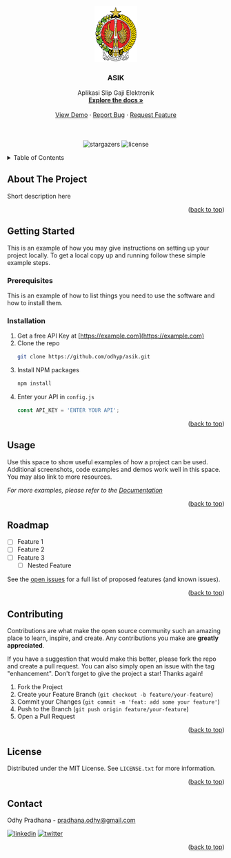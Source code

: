 <a id="readme-top"></a>



<!-- PROJECT LOGO -->
<br />
<div align="center">
  <a href="https://github.com/odhyp/asik">
    <img src="assets/logo.png" alt="Logo" width="100">
  </a>

<h3 align="center">ASIK</h3>

  <p align="center">
    Aplikasi Slip Gaji Elektronik
    <br>
    <a href="https://github.com/odhyp/asik"><strong>Explore the docs »</strong></a>
    <br>
    <br>
    <a href="https://github.com/odhyp/asik">View Demo</a>
    ·
    <a href="https://github.com/odhyp/asik/issues/new?labels=bug&template=bug-report---.md">Report Bug</a>
    ·
    <a href="https://github.com/odhyp/asik/issues/new?labels=enhancement&template=feature-request---.md">Request Feature</a>
    <br>
    <br>
    <br>
    <br>
    <!-- <img src="https://img.shields.io/github/forks/odhyp/asik.svg?style=for-the-badge" alt="forks"/> -->
    <img src="https://img.shields.io/github/stars/odhyp/asik.svg?style=for-the-badge" alt="stargazers"/>
    <!-- <img src="https://img.shields.io/github/issues/odhyp/asik.svg?style=for-the-badge" alt="issues"/> -->
    <img src="https://img.shields.io/github/license/odhyp/asik.svg?style=for-the-badge" alt="license"/>
  </p>
</div>



<!-- PROJECT SHIELDS -->
<!-- 
[![Forks][forks-shield]][forks-url]
[![Stargazers][stars-shield]][stars-url]
[![Issues][issues-shield]][issues-url]
[![MIT License][license-shield]][license-url]
![Python](https://img.shields.io/badge/python-%233776AB?style=for-the-badge&logo=python&logoColor=white)
-->



<!-- TABLE OF CONTENTS -->
<details>
  <summary>Table of Contents</summary>
  <ol>
    <li><a href="#about-the-project">About The Project</a></li>
    <li>
      <a href="#getting-started">Getting Started</a>
      <ul>
        <li><a href="#prerequisites">Prerequisites</a></li>
        <li><a href="#installation">Installation</a></li>
      </ul>
    </li>
    <li><a href="#usage">Usage</a></li>
    <li><a href="#roadmap">Roadmap</a></li>
    <li><a href="#contributing">Contributing</a></li>
    <li><a href="#license">License</a></li>
    <li><a href="#contact">Contact</a></li>
    <li><a href="#acknowledgments">Acknowledgments</a></li>
  </ol>
</details>



<!-- ABOUT THE PROJECT -->
## About The Project

Short description here

<p align="right">(<a href="#readme-top">back to top</a>)</p>



<!-- GETTING STARTED -->
## Getting Started

This is an example of how you may give instructions on setting up your project locally.
To get a local copy up and running follow these simple example steps.

### Prerequisites

This is an example of how to list things you need to use the software and how to install them.

### Installation

1. Get a free API Key at [https://example.com](https://example.com)
2. Clone the repo
   ```sh
   git clone https://github.com/odhyp/asik.git
   ```
3. Install NPM packages
   ```sh
   npm install
   ```
4. Enter your API in `config.js`
   ```js
   const API_KEY = 'ENTER YOUR API';
   ```

<p align="right">(<a href="#readme-top">back to top</a>)</p>



<!-- USAGE EXAMPLES -->
## Usage

Use this space to show useful examples of how a project can be used. Additional screenshots, code examples and demos work well in this space. You may also link to more resources.

_For more examples, please refer to the [Documentation](https://example.com)_

<p align="right">(<a href="#readme-top">back to top</a>)</p>



<!-- ROADMAP -->
## Roadmap

- [ ] Feature 1
- [ ] Feature 2
- [ ] Feature 3
    - [ ] Nested Feature

See the [open issues](https://github.com/odhyp/asik/issues) for a full list of proposed features (and known issues).

<p align="right">(<a href="#readme-top">back to top</a>)</p>



<!-- CONTRIBUTING -->
## Contributing

Contributions are what make the open source community such an amazing place to learn, inspire, and create. Any contributions you make are **greatly appreciated**.

If you have a suggestion that would make this better, please fork the repo and create a pull request. You can also simply open an issue with the tag "enhancement".
Don't forget to give the project a star! Thanks again!

1. Fork the Project
2. Create your Feature Branch (`git checkout -b feature/your-feature`)
3. Commit your Changes (`git commit -m 'feat: add some your feature'`)
4. Push to the Branch (`git push origin feature/your-feature`)
5. Open a Pull Request

<p align="right">(<a href="#readme-top">back to top</a>)</p>



<!-- LICENSE -->
## License

Distributed under the MIT License. See `LICENSE.txt` for more information.

<p align="right">(<a href="#readme-top">back to top</a>)</p>



<!-- CONTACT -->
## Contact

Odhy Pradhana - pradhana.odhy@gmail.com

[![linkedin][linkedin-shield]][linkedin-url]
[![twitter][twitter-shield]][twitter-url]

<p align="right">(<a href="#readme-top">back to top</a>)</p>



<!-- ACKNOWLEDGMENTS -->
<!-- 
## Acknowledgements

* [Person 1](person-1)
* [Person 2](person-1)
* [Person 3](person-1)

<p align="right">(<a href="#readme-top">back to top</a>)</p>
 -->


<!-- MARKDOWN LINKS & IMAGES -->
[contributors-shield]: https://img.shields.io/github/contributors/odhyp/asik.svg?style=for-the-badge
[contributors-url]: https://github.com/odhyp/asik/graphs/contributors
[forks-shield]: https://img.shields.io/github/forks/odhyp/asik.svg?style=for-the-badge
[forks-url]: https://github.com/odhyp/asik/network/members
[stars-shield]: https://img.shields.io/github/stars/odhyp/asik.svg?style=for-the-badge
[stars-url]: https://github.com/odhyp/asik/stargazers
[issues-shield]: https://img.shields.io/github/issues/odhyp/asik.svg?style=for-the-badge
[issues-url]: https://github.com/odhyp/asik/issues
[license-shield]: https://img.shields.io/github/license/odhyp/asik.svg?style=for-the-badge
[license-url]: https://github.com/odhyp/asik/blob/master/LICENSE.txt
[linkedin-shield]: https://img.shields.io/badge/-LinkedIn-black.svg?style=for-the-badge&logo=linkedin&colorB=555
[linkedin-url]: https://linkedin.com/in/odhy-pradhana
[twitter-shield]: https://img.shields.io/badge/twitter-%23000000?style=for-the-badge&logo=x&logoColor=white
[twitter-url]: https://x.com/valgtreiz
[python]: https://img.shields.io/badge/python-%233776AB?style=for-the-badge&logo=python&logoColor=white
